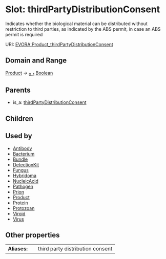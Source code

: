 
# Slot: thirdPartyDistributionConsent

Indicates whether the biological material can be distributed without restriction to third parties, as indicated by the ABS permit, in case an ABS permit is required

URI: [EVORA:Product_thirdPartyDistributionConsent](https://evora-project.eu/Product_thirdPartyDistributionConsent)


## Domain and Range

[Product](Product.md) &#8594;  <sub>0..1</sub> [Boolean](types/Boolean.md)

## Parents

 *  is_a: [thirdPartyDistributionConsent](thirdPartyDistributionConsent.md)

## Children


## Used by

 * [Antibody](Antibody.md)
 * [Bacterium](Bacterium.md)
 * [Bundle](Bundle.md)
 * [DetectionKit](DetectionKit.md)
 * [Fungus](Fungus.md)
 * [Hybridoma](Hybridoma.md)
 * [NucleicAcid](NucleicAcid.md)
 * [Pathogen](Pathogen.md)
 * [Prion](Prion.md)
 * [Product](Product.md)
 * [Protein](Protein.md)
 * [Protozoan](Protozoan.md)
 * [Viroid](Viroid.md)
 * [Virus](Virus.md)

## Other properties

|  |  |  |
| --- | --- | --- |
| **Aliases:** | | third party distribution consent |